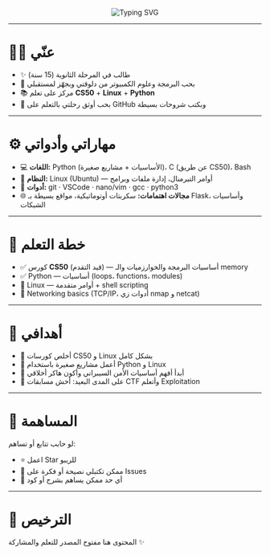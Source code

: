 <p align="center">
  <img src="https://readme-typing-svg.demolab.com?font=Fira+Code&duration=2000&pause=100&color=F70000&center=true&vCenter=true&multiline=true&width=435&lines=Hello+%F0%9F%92%BB;I'm+Abdleem0+%7C+%F0%9F%94%AB;Zero-Day+Hunter+in+the+Making+%F0%9F%92%80" alt="Typing SVG" />
</p>

---

# 🧑‍🎓 عنّي
- ✨ طالب في المرحلة الثانوية (15 سنة)  
- 🎯 بحب البرمجة وعلوم الكمبيوتر من دلوقتي وبجهّز لمستقبلي  
- 📚 مركز على تعلم **CS50** + **Linux** + **Python**  
- 🎥 بحب أوثق رحلتي بالتعلم على GitHub وبكتب شروحات بسيطة

---

# ⚙️ مهاراتي وأدواتي
- 💻 **اللغات:** Python (الأساسيات + مشاريع صغيرة)، C (عن طريق CS50)، Bash  
- 🐧 **النظام:** Linux (Ubuntu) — أوامر التيرمنال، إدارة ملفات وبرامج  
- 🔧 **أدوات:** git · VSCode · nano/vim · gcc · python3  
- 🌐 **مجالات اهتمامات:** سكربتات أوتوماتيكية، مواقع بسيطة بـ Flask، وأساسيات الشبكات  

---

# 📘 خطة التعلم
- ✅ كورس **CS50** (قيد التقدم) — أساسيات البرمجة والخوارزميات والـ memory  
- ✅ Python — أساسيات (loops، functions، modules)  
- 🔄 Linux — أوامر متقدمة + shell scripting  
- 📖 Networking basics (TCP/IP، أدوات زي nmap و netcat)  

---

# 🚀 أهدافي
- 🔹 أخلص كورسات CS50 و Linux بشكل كامل  
- 🔹 أعمل مشاريع صغيرة باستخدام Python و Linux  
- 🔹 أبدأ أفهم أساسيات الأمن السيبراني وأكون هاكر أخلاقي  
- 🔹 على المدى البعيد: أخش مسابقات CTF وأتعلم Exploitation  

---

# 🤝 المساهمة
لو حابب تتابع أو تساهم:  
- ⭐ اعمل Star للريبو  
- 📝 ممكن تكتبلي نصيحة أو فكرة على Issues  
- 🔄 أي حد ممكن يساهم بشرح أو كود  

---

# 📜 الترخيص
المحتوى هنا مفتوح المصدر للتعلم والمشاركة ✨
